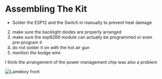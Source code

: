# Assembling The Kit

- Solder the ESP12 and the Switch in manually to prevent heat damage

2. make sure the backlight diodes are properly arranged
3. make sure the esp8266 module can actually be programmed or even pre-program it
4. do not solder it on with the hot air gun
5. mention the bodge wire

I think the arrangement of the power management chip was also a problem

![Lameboy front](/img/lameboy/front.png "Lameboy front")